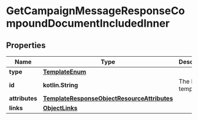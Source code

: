 
# GetCampaignMessageResponseCompoundDocumentIncludedInner

## Properties
| Name | Type | Description | Notes |
| ------------ | ------------- | ------------- | ------------- |
| **type** | [**TemplateEnum**](TemplateEnum.md) |  |  |
| **id** | **kotlin.String** | The ID of template |  |
| **attributes** | [**TemplateResponseObjectResourceAttributes**](TemplateResponseObjectResourceAttributes.md) |  |  |
| **links** | [**ObjectLinks**](ObjectLinks.md) |  |  |



